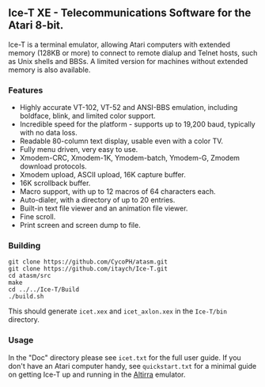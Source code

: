 ## Ice-T XE - Telecommunications Software for the Atari 8-bit.
Ice-T is a terminal emulator, allowing Atari computers with extended memory (128KB or more) to connect to remote dialup and Telnet hosts, such as Unix shells and BBSs. A limited version for machines without extended memory is also available.
### Features
* Highly accurate VT-102, VT-52 and ANSI-BBS emulation, including boldface, blink, and limited color support.
* Incredible speed for the platform - supports up to 19,200 baud, typically with no data loss.
* Readable 80-column text display, usable even with a color TV.
* Fully menu driven, very easy to use.
* Xmodem-CRC, Xmodem-1K, Ymodem-batch, Ymodem-G, Zmodem download protocols.
* Xmodem upload, ASCII upload, 16K capture buffer.
* 16K scrollback buffer.
* Macro support, with up to 12 macros of 64 characters each.
* Auto-dialer, with a directory of up to 20 entries.
* Built-in text file viewer and an animation file viewer.
* Fine scroll.
* Print screen and screen dump to file.

### Building
    git clone https://github.com/CycoPH/atasm.git
    git clone https://github.com/itaych/Ice-T.git
    cd atasm/src
    make
    cd ../../Ice-T/Build
    ./build.sh
This should generate `icet.xex` and `icet_axlon.xex` in the `Ice-T/bin` directory.

### Usage
In the "Doc" directory please see `icet.txt` for the full user guide. If you don't have an Atari computer handy, see `quickstart.txt` for a minimal guide on getting Ice-T up and running in the [Altirra](https://www.virtualdub.org/altirra.html) emulator.
